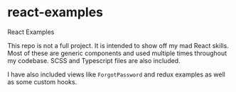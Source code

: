# react-examples
React Examples

This repo is not a full project. It is intended to show off my mad React skills. Most of these are generic components and used multiple times throughout my codebase. SCSS and Typescript files are also included.

I have also included views like `ForgotPassword` and redux examples as well as some custom hooks.
